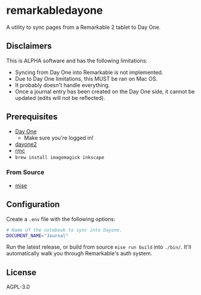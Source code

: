 # remarkabledayone

A utility to sync pages from a Remarkable 2 tablet to Day One.

## Disclaimers

This is ALPHA software and has the following limitations:

- Syncing from Day One into Remarkable is not implemented.
- Due to Day One limitations, this MUST be ran on Mac OS.
- It probably doesn't handle everything.
- Once a journal entry has been created on the Day One side, it cannot
  be updated (edits will not be reflected).

## Prerequisites

- [Day One](https://apps.apple.com/us/app/day-one/id1055511498?mt=12)
  - Make sure you're logged in!
- [dayone2](https://dayoneapp.com/guides/tips-and-tutorials/command-line-interface-cli)
- [rmc](https://github.com/ricklupton/rmc)
- `brew install imagemagick inkscape`

### From Source

- [mise](https://mise.jdx.dev)

## Configuration

Create a `.env` file with the following options:

```bash
# Name of the notebook to sync into Dayone.
DOCUMENT_NAME="Journal"
```

Run the latest release, or build from source `mise run build` into
`./bin/`. It'll automatically walk you through Remarkable's auth system.

## License

AGPL-3.0
